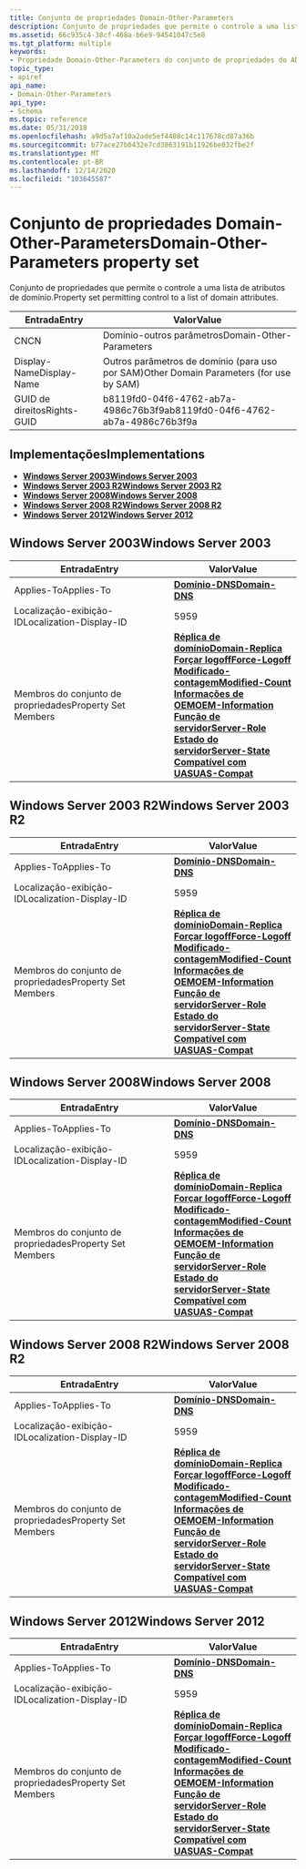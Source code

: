 ```yaml
---
title: Conjunto de propriedades Domain-Other-Parameters
description: Conjunto de propriedades que permite o controle a uma lista de atributos de domínio.
ms.assetid: 66c935c4-38cf-468a-b6e9-94541047c5e8
ms.tgt_platform: multiple
keywords:
- Propriedade Domain-Other-Parameters do conjunto de propriedades do AD
topic_type:
- apiref
api_name:
- Domain-Other-Parameters
api_type:
- Schema
ms.topic: reference
ms.date: 05/31/2018
ms.openlocfilehash: a9d5a7af10a2ade5ef4408c14c117678cd87a36b
ms.sourcegitcommit: b77ace27b0432e7cd3863191b11926be032fbe2f
ms.translationtype: MT
ms.contentlocale: pt-BR
ms.lasthandoff: 12/14/2020
ms.locfileid: "103645587"
---
```

# <a name="domain-other-parameters-property-set"></a><span data-ttu-id="19dfd-104">Conjunto de propriedades Domain-Other-Parameters</span><span class="sxs-lookup"><span data-stu-id="19dfd-104">Domain-Other-Parameters property set</span></span>

<span data-ttu-id="19dfd-105">Conjunto de propriedades que permite o controle a uma lista de atributos de domínio.</span><span class="sxs-lookup"><span data-stu-id="19dfd-105">Property set permitting control to a list of domain attributes.</span></span>



| <span data-ttu-id="19dfd-106">Entrada</span><span class="sxs-lookup"><span data-stu-id="19dfd-106">Entry</span></span> | <span data-ttu-id="19dfd-107">Valor</span><span class="sxs-lookup"><span data-stu-id="19dfd-107">Value</span></span> |
|--------------|------------------------------------------|
| <span data-ttu-id="19dfd-108">CN</span><span class="sxs-lookup"><span data-stu-id="19dfd-108">CN</span></span>           | <span data-ttu-id="19dfd-109">Domínio-outros parâmetros</span><span class="sxs-lookup"><span data-stu-id="19dfd-109">Domain-Other-Parameters</span></span>                  |
| <span data-ttu-id="19dfd-110">Display-Name</span><span class="sxs-lookup"><span data-stu-id="19dfd-110">Display-Name</span></span> | <span data-ttu-id="19dfd-111">Outros parâmetros de domínio (para uso por SAM)</span><span class="sxs-lookup"><span data-stu-id="19dfd-111">Other Domain Parameters (for use by SAM)</span></span> |
| <span data-ttu-id="19dfd-112">GUID de direitos</span><span class="sxs-lookup"><span data-stu-id="19dfd-112">Rights-GUID</span></span>  | <span data-ttu-id="19dfd-113">b8119fd0-04f6-4762-ab7a-4986c76b3f9a</span><span class="sxs-lookup"><span data-stu-id="19dfd-113">b8119fd0-04f6-4762-ab7a-4986c76b3f9a</span></span>     |



## <a name="implementations"></a><span data-ttu-id="19dfd-114">Implementações</span><span class="sxs-lookup"><span data-stu-id="19dfd-114">Implementations</span></span>

-   [<span data-ttu-id="19dfd-115">**Windows Server 2003**</span><span class="sxs-lookup"><span data-stu-id="19dfd-115">**Windows Server 2003**</span></span>](#windows-server-2003)
-   [<span data-ttu-id="19dfd-116">**Windows Server 2003 R2**</span><span class="sxs-lookup"><span data-stu-id="19dfd-116">**Windows Server 2003 R2**</span></span>](#windows-server-2003-r2)
-   [<span data-ttu-id="19dfd-117">**Windows Server 2008**</span><span class="sxs-lookup"><span data-stu-id="19dfd-117">**Windows Server 2008**</span></span>](#windows-server-2008)
-   [<span data-ttu-id="19dfd-118">**Windows Server 2008 R2**</span><span class="sxs-lookup"><span data-stu-id="19dfd-118">**Windows Server 2008 R2**</span></span>](#windows-server-2008-r2)
-   [<span data-ttu-id="19dfd-119">**Windows Server 2012**</span><span class="sxs-lookup"><span data-stu-id="19dfd-119">**Windows Server 2012**</span></span>](#windows-server-2012)

## <a name="windows-server-2003"></a><span data-ttu-id="19dfd-120">Windows Server 2003</span><span class="sxs-lookup"><span data-stu-id="19dfd-120">Windows Server 2003</span></span>



| <span data-ttu-id="19dfd-121">Entrada</span><span class="sxs-lookup"><span data-stu-id="19dfd-121">Entry</span></span> | <span data-ttu-id="19dfd-122">Valor</span><span class="sxs-lookup"><span data-stu-id="19dfd-122">Value</span></span> |
|-------------------------|----------------------------------------------------------------------------------------------------------------------------------------------------------------------------------------------------------------------------------------------------------------------------------------------------------------------------------------------------------------|
| <span data-ttu-id="19dfd-123">Applies-To</span><span class="sxs-lookup"><span data-stu-id="19dfd-123">Applies-To</span></span>              | [<span data-ttu-id="19dfd-124">**Domínio-DNS**</span><span class="sxs-lookup"><span data-stu-id="19dfd-124">**Domain-DNS**</span></span>](c-domaindns.md)<br/>                                                                                                                                                                                                                                                                                                                   |
| <span data-ttu-id="19dfd-125">Localização-exibição-ID</span><span class="sxs-lookup"><span data-stu-id="19dfd-125">Localization-Display-ID</span></span> | <span data-ttu-id="19dfd-126">59</span><span class="sxs-lookup"><span data-stu-id="19dfd-126">59</span></span>                                                                                                                                                                                                                                                                                                                                                             |
| <span data-ttu-id="19dfd-127">Membros do conjunto de propriedades</span><span class="sxs-lookup"><span data-stu-id="19dfd-127">Property Set Members</span></span>    | [<span data-ttu-id="19dfd-128">**Réplica de domínio**</span><span class="sxs-lookup"><span data-stu-id="19dfd-128">**Domain-Replica**</span></span>](a-domainreplica.md)<br/> [<span data-ttu-id="19dfd-129">**Forçar logoff**</span><span class="sxs-lookup"><span data-stu-id="19dfd-129">**Force-Logoff**</span></span>](a-forcelogoff.md)<br/> [<span data-ttu-id="19dfd-130">**Modificado-contagem**</span><span class="sxs-lookup"><span data-stu-id="19dfd-130">**Modified-Count**</span></span>](a-modifiedcount.md)<br/> [<span data-ttu-id="19dfd-131">**Informações de OEM**</span><span class="sxs-lookup"><span data-stu-id="19dfd-131">**OEM-Information**</span></span>](a-oeminformation.md)<br/> [<span data-ttu-id="19dfd-132">**Função de servidor**</span><span class="sxs-lookup"><span data-stu-id="19dfd-132">**Server-Role**</span></span>](a-serverrole.md)<br/> [<span data-ttu-id="19dfd-133">**Estado do servidor**</span><span class="sxs-lookup"><span data-stu-id="19dfd-133">**Server-State**</span></span>](a-serverstate.md)<br/> [<span data-ttu-id="19dfd-134">**Compatível com UAS**</span><span class="sxs-lookup"><span data-stu-id="19dfd-134">**UAS-Compat**</span></span>](a-uascompat.md)<br/> |



## <a name="windows-server-2003-r2"></a><span data-ttu-id="19dfd-135">Windows Server 2003 R2</span><span class="sxs-lookup"><span data-stu-id="19dfd-135">Windows Server 2003 R2</span></span>



| <span data-ttu-id="19dfd-136">Entrada</span><span class="sxs-lookup"><span data-stu-id="19dfd-136">Entry</span></span> | <span data-ttu-id="19dfd-137">Valor</span><span class="sxs-lookup"><span data-stu-id="19dfd-137">Value</span></span> |
|-------------------------|----------------------------------------------------------------------------------------------------------------------------------------------------------------------------------------------------------------------------------------------------------------------------------------------------------------------------------------------------------------|
| <span data-ttu-id="19dfd-138">Applies-To</span><span class="sxs-lookup"><span data-stu-id="19dfd-138">Applies-To</span></span>              | [<span data-ttu-id="19dfd-139">**Domínio-DNS**</span><span class="sxs-lookup"><span data-stu-id="19dfd-139">**Domain-DNS**</span></span>](c-domaindns.md)<br/>                                                                                                                                                                                                                                                                                                                   |
| <span data-ttu-id="19dfd-140">Localização-exibição-ID</span><span class="sxs-lookup"><span data-stu-id="19dfd-140">Localization-Display-ID</span></span> | <span data-ttu-id="19dfd-141">59</span><span class="sxs-lookup"><span data-stu-id="19dfd-141">59</span></span>                                                                                                                                                                                                                                                                                                                                                             |
| <span data-ttu-id="19dfd-142">Membros do conjunto de propriedades</span><span class="sxs-lookup"><span data-stu-id="19dfd-142">Property Set Members</span></span>    | [<span data-ttu-id="19dfd-143">**Réplica de domínio**</span><span class="sxs-lookup"><span data-stu-id="19dfd-143">**Domain-Replica**</span></span>](a-domainreplica.md)<br/> [<span data-ttu-id="19dfd-144">**Forçar logoff**</span><span class="sxs-lookup"><span data-stu-id="19dfd-144">**Force-Logoff**</span></span>](a-forcelogoff.md)<br/> [<span data-ttu-id="19dfd-145">**Modificado-contagem**</span><span class="sxs-lookup"><span data-stu-id="19dfd-145">**Modified-Count**</span></span>](a-modifiedcount.md)<br/> [<span data-ttu-id="19dfd-146">**Informações de OEM**</span><span class="sxs-lookup"><span data-stu-id="19dfd-146">**OEM-Information**</span></span>](a-oeminformation.md)<br/> [<span data-ttu-id="19dfd-147">**Função de servidor**</span><span class="sxs-lookup"><span data-stu-id="19dfd-147">**Server-Role**</span></span>](a-serverrole.md)<br/> [<span data-ttu-id="19dfd-148">**Estado do servidor**</span><span class="sxs-lookup"><span data-stu-id="19dfd-148">**Server-State**</span></span>](a-serverstate.md)<br/> [<span data-ttu-id="19dfd-149">**Compatível com UAS**</span><span class="sxs-lookup"><span data-stu-id="19dfd-149">**UAS-Compat**</span></span>](a-uascompat.md)<br/> |



## <a name="windows-server-2008"></a><span data-ttu-id="19dfd-150">Windows Server 2008</span><span class="sxs-lookup"><span data-stu-id="19dfd-150">Windows Server 2008</span></span>



| <span data-ttu-id="19dfd-151">Entrada</span><span class="sxs-lookup"><span data-stu-id="19dfd-151">Entry</span></span> | <span data-ttu-id="19dfd-152">Valor</span><span class="sxs-lookup"><span data-stu-id="19dfd-152">Value</span></span> |
|-------------------------|----------------------------------------------------------------------------------------------------------------------------------------------------------------------------------------------------------------------------------------------------------------------------------------------------------------------------------------------------------------|
| <span data-ttu-id="19dfd-153">Applies-To</span><span class="sxs-lookup"><span data-stu-id="19dfd-153">Applies-To</span></span>              | [<span data-ttu-id="19dfd-154">**Domínio-DNS**</span><span class="sxs-lookup"><span data-stu-id="19dfd-154">**Domain-DNS**</span></span>](c-domaindns.md)<br/>                                                                                                                                                                                                                                                                                                                   |
| <span data-ttu-id="19dfd-155">Localização-exibição-ID</span><span class="sxs-lookup"><span data-stu-id="19dfd-155">Localization-Display-ID</span></span> | <span data-ttu-id="19dfd-156">59</span><span class="sxs-lookup"><span data-stu-id="19dfd-156">59</span></span>                                                                                                                                                                                                                                                                                                                                                             |
| <span data-ttu-id="19dfd-157">Membros do conjunto de propriedades</span><span class="sxs-lookup"><span data-stu-id="19dfd-157">Property Set Members</span></span>    | [<span data-ttu-id="19dfd-158">**Réplica de domínio**</span><span class="sxs-lookup"><span data-stu-id="19dfd-158">**Domain-Replica**</span></span>](a-domainreplica.md)<br/> [<span data-ttu-id="19dfd-159">**Forçar logoff**</span><span class="sxs-lookup"><span data-stu-id="19dfd-159">**Force-Logoff**</span></span>](a-forcelogoff.md)<br/> [<span data-ttu-id="19dfd-160">**Modificado-contagem**</span><span class="sxs-lookup"><span data-stu-id="19dfd-160">**Modified-Count**</span></span>](a-modifiedcount.md)<br/> [<span data-ttu-id="19dfd-161">**Informações de OEM**</span><span class="sxs-lookup"><span data-stu-id="19dfd-161">**OEM-Information**</span></span>](a-oeminformation.md)<br/> [<span data-ttu-id="19dfd-162">**Função de servidor**</span><span class="sxs-lookup"><span data-stu-id="19dfd-162">**Server-Role**</span></span>](a-serverrole.md)<br/> [<span data-ttu-id="19dfd-163">**Estado do servidor**</span><span class="sxs-lookup"><span data-stu-id="19dfd-163">**Server-State**</span></span>](a-serverstate.md)<br/> [<span data-ttu-id="19dfd-164">**Compatível com UAS**</span><span class="sxs-lookup"><span data-stu-id="19dfd-164">**UAS-Compat**</span></span>](a-uascompat.md)<br/> |



## <a name="windows-server-2008-r2"></a><span data-ttu-id="19dfd-165">Windows Server 2008 R2</span><span class="sxs-lookup"><span data-stu-id="19dfd-165">Windows Server 2008 R2</span></span>



| <span data-ttu-id="19dfd-166">Entrada</span><span class="sxs-lookup"><span data-stu-id="19dfd-166">Entry</span></span> | <span data-ttu-id="19dfd-167">Valor</span><span class="sxs-lookup"><span data-stu-id="19dfd-167">Value</span></span> |
|-------------------------|----------------------------------------------------------------------------------------------------------------------------------------------------------------------------------------------------------------------------------------------------------------------------------------------------------------------------------------------------------------|
| <span data-ttu-id="19dfd-168">Applies-To</span><span class="sxs-lookup"><span data-stu-id="19dfd-168">Applies-To</span></span>              | [<span data-ttu-id="19dfd-169">**Domínio-DNS**</span><span class="sxs-lookup"><span data-stu-id="19dfd-169">**Domain-DNS**</span></span>](c-domaindns.md)<br/>                                                                                                                                                                                                                                                                                                                   |
| <span data-ttu-id="19dfd-170">Localização-exibição-ID</span><span class="sxs-lookup"><span data-stu-id="19dfd-170">Localization-Display-ID</span></span> | <span data-ttu-id="19dfd-171">59</span><span class="sxs-lookup"><span data-stu-id="19dfd-171">59</span></span>                                                                                                                                                                                                                                                                                                                                                             |
| <span data-ttu-id="19dfd-172">Membros do conjunto de propriedades</span><span class="sxs-lookup"><span data-stu-id="19dfd-172">Property Set Members</span></span>    | [<span data-ttu-id="19dfd-173">**Réplica de domínio**</span><span class="sxs-lookup"><span data-stu-id="19dfd-173">**Domain-Replica**</span></span>](a-domainreplica.md)<br/> [<span data-ttu-id="19dfd-174">**Forçar logoff**</span><span class="sxs-lookup"><span data-stu-id="19dfd-174">**Force-Logoff**</span></span>](a-forcelogoff.md)<br/> [<span data-ttu-id="19dfd-175">**Modificado-contagem**</span><span class="sxs-lookup"><span data-stu-id="19dfd-175">**Modified-Count**</span></span>](a-modifiedcount.md)<br/> [<span data-ttu-id="19dfd-176">**Informações de OEM**</span><span class="sxs-lookup"><span data-stu-id="19dfd-176">**OEM-Information**</span></span>](a-oeminformation.md)<br/> [<span data-ttu-id="19dfd-177">**Função de servidor**</span><span class="sxs-lookup"><span data-stu-id="19dfd-177">**Server-Role**</span></span>](a-serverrole.md)<br/> [<span data-ttu-id="19dfd-178">**Estado do servidor**</span><span class="sxs-lookup"><span data-stu-id="19dfd-178">**Server-State**</span></span>](a-serverstate.md)<br/> [<span data-ttu-id="19dfd-179">**Compatível com UAS**</span><span class="sxs-lookup"><span data-stu-id="19dfd-179">**UAS-Compat**</span></span>](a-uascompat.md)<br/> |



## <a name="windows-server-2012"></a><span data-ttu-id="19dfd-180">Windows Server 2012</span><span class="sxs-lookup"><span data-stu-id="19dfd-180">Windows Server 2012</span></span>



| <span data-ttu-id="19dfd-181">Entrada</span><span class="sxs-lookup"><span data-stu-id="19dfd-181">Entry</span></span> | <span data-ttu-id="19dfd-182">Valor</span><span class="sxs-lookup"><span data-stu-id="19dfd-182">Value</span></span> |
|-------------------------|----------------------------------------------------------------------------------------------------------------------------------------------------------------------------------------------------------------------------------------------------------------------------------------------------------------------------------------------------------------|
| <span data-ttu-id="19dfd-183">Applies-To</span><span class="sxs-lookup"><span data-stu-id="19dfd-183">Applies-To</span></span>              | [<span data-ttu-id="19dfd-184">**Domínio-DNS**</span><span class="sxs-lookup"><span data-stu-id="19dfd-184">**Domain-DNS**</span></span>](c-domaindns.md)<br/>                                                                                                                                                                                                                                                                                                                   |
| <span data-ttu-id="19dfd-185">Localização-exibição-ID</span><span class="sxs-lookup"><span data-stu-id="19dfd-185">Localization-Display-ID</span></span> | <span data-ttu-id="19dfd-186">59</span><span class="sxs-lookup"><span data-stu-id="19dfd-186">59</span></span>                                                                                                                                                                                                                                                                                                                                                             |
| <span data-ttu-id="19dfd-187">Membros do conjunto de propriedades</span><span class="sxs-lookup"><span data-stu-id="19dfd-187">Property Set Members</span></span>    | [<span data-ttu-id="19dfd-188">**Réplica de domínio**</span><span class="sxs-lookup"><span data-stu-id="19dfd-188">**Domain-Replica**</span></span>](a-domainreplica.md)<br/> [<span data-ttu-id="19dfd-189">**Forçar logoff**</span><span class="sxs-lookup"><span data-stu-id="19dfd-189">**Force-Logoff**</span></span>](a-forcelogoff.md)<br/> [<span data-ttu-id="19dfd-190">**Modificado-contagem**</span><span class="sxs-lookup"><span data-stu-id="19dfd-190">**Modified-Count**</span></span>](a-modifiedcount.md)<br/> [<span data-ttu-id="19dfd-191">**Informações de OEM**</span><span class="sxs-lookup"><span data-stu-id="19dfd-191">**OEM-Information**</span></span>](a-oeminformation.md)<br/> [<span data-ttu-id="19dfd-192">**Função de servidor**</span><span class="sxs-lookup"><span data-stu-id="19dfd-192">**Server-Role**</span></span>](a-serverrole.md)<br/> [<span data-ttu-id="19dfd-193">**Estado do servidor**</span><span class="sxs-lookup"><span data-stu-id="19dfd-193">**Server-State**</span></span>](a-serverstate.md)<br/> [<span data-ttu-id="19dfd-194">**Compatível com UAS**</span><span class="sxs-lookup"><span data-stu-id="19dfd-194">**UAS-Compat**</span></span>](a-uascompat.md)<br/> |



 

 





